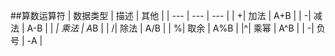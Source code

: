 ##算数运算符
| 数据类型 | 描述 | 其他 |
| --- | --- | --- |
| +| 加法 | A+B |
| -| 减法 | A-B |
| *| 乘法 | A*B |
| /| 除法 | A/B |
| %| 取余 | A%B |
|^| 乘幂 | A^B |
| -| 负号 | -A |

